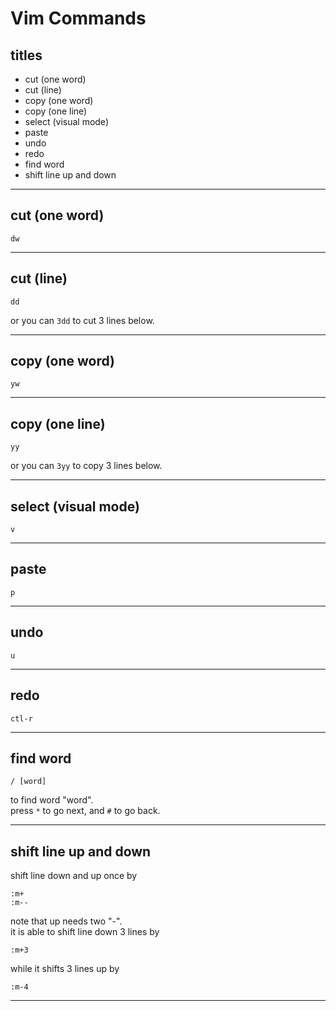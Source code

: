 # Vim Commands


## titles

* cut (one word)  
* cut (line)  
* copy (one word)  
* copy (one line)  
* select (visual mode)  
* paste  
* undo  
* redo  
* find word   
* shift line up and down  




*** 



## cut (one word)
```
dw
```



***



## cut (line)
```
dd
```
or you can `3dd` to cut 3 lines below.



***



## copy (one word)
```
yw
```



***



## copy (one line)
```
yy
```
or you can `3yy` to copy 3 lines below.



***



## select (visual mode)
```
v
```



***



## paste
```
p
```



***



## undo
```
u
```



***



## redo
```
ctl-r
```



***



## find word
```
/ [word]
```
to find word "word".  
press `*` to go next, and `#` to go back.  



***



## shift line up and down
shift line down and up once by
```
:m+
:m--
```
note that up needs two "-".  
it is able to shift line down 3 lines by
```
:m+3
```
while it shifts 3 lines up by
```
:m-4
```



***



